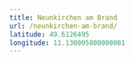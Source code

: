 ```yaml
---
title: Neunkirchen am Brand
url: /neunkirchen-am-brand/
latitude: 49.6126495
longitude: 11.130005800000001
---
```

